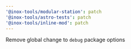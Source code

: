 ```yaml
---
'@inox-tools/modular-station': patch
'@inox-tools/astro-tests': patch
'@inox-tools/inline-mod': patch
---
```


Remove global change to `debug` package options

